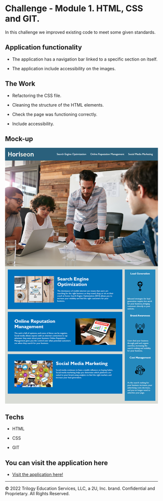 # Challenge - Module 1. HTML, CSS and GIT.

In this challenge we improved existing code to meet some given standards.

## Application functionality

* The application has a navigation bar linked to a specific section on itself.

* The application include accessibility on the images.

## The Work

* Refactoring the CSS file.

* Cleaning the structure of the HTML elements.

* Check the page was functioning correctly.

* Include accessibility.

## Mock-up

![This is how it looks](./assets/images/01-html-css-git-homework-demo.png)

## Techs

* HTML

* CSS

* GIT

## You can visit the application here

* [Visit the application here!](https://qgtere.github.io/Challenge1-HtmlCssGit/)


---

© 2022 Trilogy Education Services, LLC, a 2U, Inc. brand. Confidential and Proprietary. All Rights Reserved.